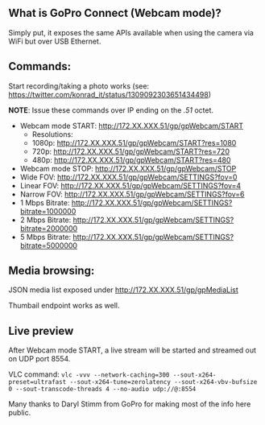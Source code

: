 ## What is GoPro Connect (Webcam mode)?

Simply put, it exposes the same APIs available when using the camera via WiFi but over USB Ethernet.

## Commands:

Start recording/taking a photo works (see: https://twitter.com/konrad_it/status/1309092303651434498)

**NOTE**: Issue these commands over IP ending on the *.51* octet.

- Webcam mode START: http://172.XX.XXX.51/gp/gpWebcam/START
	- Resolutions:
	- 1080p: http://172.XX.XXX.51/gp/gpWebcam/START?res=1080
	- 720p: http://172.XX.XXX.51/gp/gpWebcam/START?res=720
	- 480p: http://172.XX.XXX.51/gp/gpWebcam/START?res=480
- Webcam mode STOP: http://172.XX.XXX.51/gp/gpWebcam/STOP
- Wide FOV: http://172.XX.XXX.51/gp/gpWebcam/SETTINGS?fov=0
- Linear FOV: http://172.XX.XXX.51/gp/gpWebcam/SETTINGS?fov=4
- Narrow FOV: http://172.XX.XXX.51/gp/gpWebcam/SETTINGS?fov=6
- 1 Mbps Bitrate: http://172.XX.XXX.51/gp/gpWebcam/SETTINGS?bitrate=1000000
- 2 Mbps Bitrate: http://172.XX.XXX.51/gp/gpWebcam/SETTINGS?bitrate=2000000
- 5 Mbps Bitrate: http://172.XX.XXX.51/gp/gpWebcam/SETTINGS?bitrate=5000000

## Media browsing:

JSON media list exposed under http://172.XX.XXX.51/gp/gpMediaList 

Thumbail endpoint works as well.

## Live preview

After Webcam mode START, a live stream will be started and streamed out on UDP port 8554.

VLC command: ```vlc -vvv --network-caching=300 --sout-x264-preset=ultrafast --sout-x264-tune=zerolatency --sout-x264-vbv-bufsize 0 --sout-transcode-threads 4 --no-audio udp://@:8554```

Many thanks to Daryl Stimm from GoPro for making most of the info here public. 
